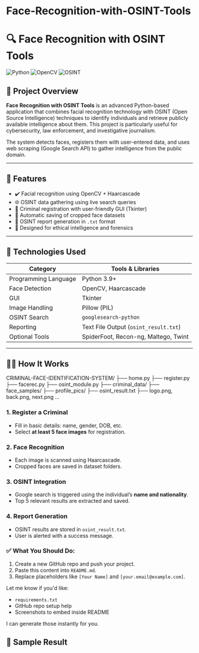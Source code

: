 # Face-Recognition-with-OSINT-Tools
# 🔍 Face Recognition with OSINT Tools

![Python](https://img.shields.io/badge/Python-3.9+-blue?style=flat&logo=python)
![OpenCV](https://img.shields.io/badge/OpenCV-4.x-green?style=flat&logo=opencv)
![OSINT](https://img.shields.io/badge/OSINT-Automated-yellow?style=flat)

## 📌 Project Overview

**Face Recognition with OSINT Tools** is an advanced Python-based application that combines facial recognition technology with OSINT (Open Source Intelligence) techniques to identify individuals and retrieve publicly available intelligence about them. This project is particularly useful for cybersecurity, law enforcement, and investigative journalism.

The system detects faces, registers them with user-entered data, and uses web scraping (Google Search API) to gather intelligence from the public domain.

---

## 📸 Features

- ✔️ Facial recognition using OpenCV + Haarcascade
- 🌐 OSINT data gathering using live search queries
- 📝 Criminal registration with user-friendly GUI (Tkinter)
- 📁 Automatic saving of cropped face datasets
- 📄 OSINT report generation in `.txt` format
- 🧠 Designed for ethical intelligence and forensics

---

## 🧰 Technologies Used

| Category             | Tools & Libraries                            |
|----------------------|----------------------------------------------|
| Programming Language | Python 3.9+                                  |
| Face Detection       | OpenCV, Haarcascade                          |
| GUI                  | Tkinter                                      |
| Image Handling       | Pillow (PIL)                                 |
| OSINT Search         | `googlesearch-python`                        |
| Reporting            | Text File Output (`osint_result.txt`)        |
| Optional Tools       | SpiderFoot, Recon-ng, Maltego, Twint         |

---

## 🧑‍💻 How It Works

CRIMINAL-FACE-IDENTIFICATION-SYSTEM/
├── home.py
├── register.py
├── facerec.py
├── osint_module.py
├── criminal_data/
├── face_samples/
├── profile_pics/
├── osint_result.txt
├── logo.png, back.png, next.png ...

### 1. Register a Criminal
- Fill in basic details: name, gender, DOB, etc.
- Select **at least 5 face images** for registration.

### 2. Face Recognition
- Each image is scanned using Haarcascade.
- Cropped faces are saved in dataset folders.

### 3. OSINT Integration
- Google search is triggered using the individual’s **name and nationality**.
- Top 5 relevant results are extracted and saved.

### 4. Report Generation
- OSINT results are stored in `osint_result.txt`.
- User is alerted with a success message.

### ✅ What You Should Do:

1. Create a new GitHub repo and push your project.
2. Paste this content into `README.md`.
3. Replace placeholders like `[Your Name]` and `[your.email@example.com]`.

Let me know if you'd like:
- `requirements.txt`
- GitHub repo setup help
- Screenshots to embed inside README

I can generate those instantly for you.

## 🧪 Sample Result

